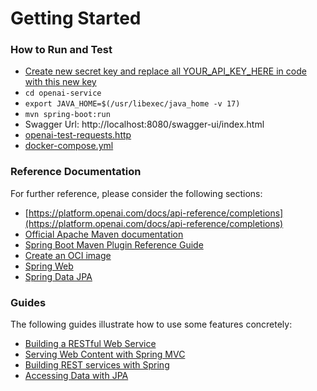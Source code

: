 # Getting Started

### How to Run and Test

* [Create new secret key and replace all YOUR_API_KEY_HERE in code with this new key](https://platform.openai.com/account/api-keys)
* `cd openai-service`
* `export JAVA_HOME=$(/usr/libexec/java_home -v 17)`
* `mvn spring-boot:run`
* Swagger Url: http://localhost:8080/swagger-ui/index.html
* [openai-test-requests.http](openai-test-requests.http)
* [docker-compose.yml](docker-compose.yml)

### Reference Documentation

For further reference, please consider the following sections:

* [https://platform.openai.com/docs/api-reference/completions](https://platform.openai.com/docs/api-reference/completions)
* [Official Apache Maven documentation](https://maven.apache.org/guides/index.html)
* [Spring Boot Maven Plugin Reference Guide](https://docs.spring.io/spring-boot/docs/3.1.1/maven-plugin/reference/html/)
* [Create an OCI image](https://docs.spring.io/spring-boot/docs/3.1.1/maven-plugin/reference/html/#build-image)
* [Spring Web](https://docs.spring.io/spring-boot/docs/3.1.1/reference/htmlsingle/#web)
* [Spring Data JPA](https://docs.spring.io/spring-boot/docs/3.1.1/reference/htmlsingle/#data.sql.jpa-and-spring-data)

### Guides

The following guides illustrate how to use some features concretely:

* [Building a RESTful Web Service](https://spring.io/guides/gs/rest-service/)
* [Serving Web Content with Spring MVC](https://spring.io/guides/gs/serving-web-content/)
* [Building REST services with Spring](https://spring.io/guides/tutorials/rest/)
* [Accessing Data with JPA](https://spring.io/guides/gs/accessing-data-jpa/)


